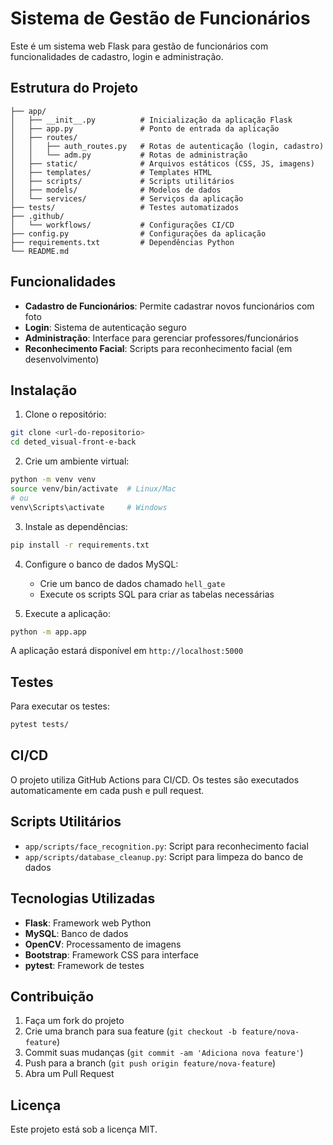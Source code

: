 # Sistema de Gestão de Funcionários

Este é um sistema web Flask para gestão de funcionários com funcionalidades de cadastro, login e administração.

## Estrutura do Projeto

```
├── app/
│   ├── __init__.py          # Inicialização da aplicação Flask
│   ├── app.py               # Ponto de entrada da aplicação
│   ├── routes/
│   │   ├── auth_routes.py   # Rotas de autenticação (login, cadastro)
│   │   └── adm.py           # Rotas de administração
│   ├── static/              # Arquivos estáticos (CSS, JS, imagens)
│   ├── templates/           # Templates HTML
│   ├── scripts/             # Scripts utilitários
│   ├── models/              # Modelos de dados
│   └── services/            # Serviços da aplicação
├── tests/                   # Testes automatizados
├── .github/
│   └── workflows/           # Configurações CI/CD
├── config.py                # Configurações da aplicação
├── requirements.txt         # Dependências Python
└── README.md
```

## Funcionalidades

- **Cadastro de Funcionários**: Permite cadastrar novos funcionários com foto
- **Login**: Sistema de autenticação seguro
- **Administração**: Interface para gerenciar professores/funcionários
- **Reconhecimento Facial**: Scripts para reconhecimento facial (em desenvolvimento)

## Instalação

1. Clone o repositório:
```bash
git clone <url-do-repositorio>
cd deted_visual-front-e-back
```

2. Crie um ambiente virtual:
```bash
python -m venv venv
source venv/bin/activate  # Linux/Mac
# ou
venv\Scripts\activate     # Windows
```

3. Instale as dependências:
```bash
pip install -r requirements.txt
```

4. Configure o banco de dados MySQL:
   - Crie um banco de dados chamado `hell_gate`
   - Execute os scripts SQL para criar as tabelas necessárias

5. Execute a aplicação:
```bash
python -m app.app
```

A aplicação estará disponível em `http://localhost:5000`

## Testes

Para executar os testes:
```bash
pytest tests/
```

## CI/CD

O projeto utiliza GitHub Actions para CI/CD. Os testes são executados automaticamente em cada push e pull request.

## Scripts Utilitários

- `app/scripts/face_recognition.py`: Script para reconhecimento facial
- `app/scripts/database_cleanup.py`: Script para limpeza do banco de dados

## Tecnologias Utilizadas

- **Flask**: Framework web Python
- **MySQL**: Banco de dados
- **OpenCV**: Processamento de imagens
- **Bootstrap**: Framework CSS para interface
- **pytest**: Framework de testes

## Contribuição

1. Faça um fork do projeto
2. Crie uma branch para sua feature (`git checkout -b feature/nova-feature`)
3. Commit suas mudanças (`git commit -am 'Adiciona nova feature'`)
4. Push para a branch (`git push origin feature/nova-feature`)
5. Abra um Pull Request

## Licença

Este projeto está sob a licença MIT.
